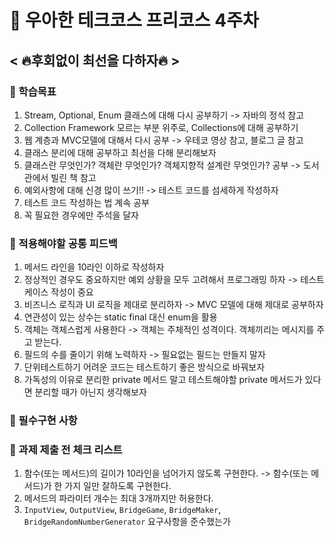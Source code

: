 # 📝 우아한 테크코스 프리코스 4주차
## < 🔥후회없이 최선을 다하자🔥 >

### 🙇 학습목표
1. Stream, Optional, Enum 클래스에 대해 다시 공부하기 -> 자바의 정석 참고
2. Collection Framework 모르는 부분 위주로, Collections에 대해 공부하기
3. 웹 계층과 MVC모델에 대해서 다시 공부 -> 우테코 영상 참고, 블로그 글 참고
4. 클래스 분리에 대해 공부하고 최선을 다해 분리해보자
5. 클래스란 무엇인가? 객체란 무엇인가? 객체지향적 설계란 무엇인가? 공부 -> 도서관에서 빌린 책 참고
6. 예외사항에 대해 신경 많이 쓰기!! -> 테스트 코드를 섬세하게 작성하자
7. 테스트 코드 작성하는 법 계속 공부
8. 꼭 필요한 경우에만 주석을 달자

### 🙇 적용해야할 공통 피드백
1. 메서드 라인을 10라인 이하로 작성하자
2. 정상적인 경우도 중요하지만 예외 상황을 모두 고려해서 프로그래밍 하자 -> 테스트 케이스 작성이 중요
3. 비즈니스 로직과 UI 로직을 제대로 분리하자 -> MVC 모델에 대해 제대로 공부하자
4. 연관성이 있는 상수는 static final 대신 enum을 활용
5. 객체는 객체스럽게 사용한다 -> 객체는 주체적인 성격이다. 객체끼리는 메시지를 주고 받는다.
6. 필드의 수를 줄이기 위해 노력하자 -> 필요없는 필드는 만들지 말자
7. 단위테스트하기 어려운 코드는 테스트하기 좋은 방식으로 바꿔보자
8. 가독성의 이유로 분리한 private 메서드 말고 테스트해야할 private 메서드가 있다면 분리할 때가 아닌지 생각해보자

### 🙇 필수구현 사항




### 🚨 과제 제출 전 체크 리스트
1. 함수(또는 메서드)의 길이가 10라인을 넘어가지 않도록 구현한다. -> 함수(또는 메서드)가 한 가지 일만 잘하도록 구현한다.
2. 메서드의 파라미터 개수는 최대 3개까지만 허용한다.
3. `InputView`, `OutputView`, `BridgeGame`, `BridgeMaker`, `BridgeRandomNumberGenerator` 요구사항을 준수했는가
